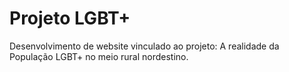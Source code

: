 # Projeto LGBT+

Desenvolvimento de website vinculado ao projeto: A realidade da População LGBT+ no meio rural nordestino.

